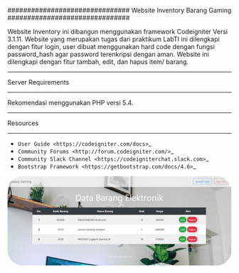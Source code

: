 ###############################
Website Inventory Barang Gaming
###############################

Website Inventory ini dibangun menggunakan framework Codeigniter Versi 3.1.11.
Website yang merupakan tugas dari praktikum LabTI ini dilengkapi dengan fitur login,
user dibuat menggunakan hard code dengan fungsi password_hash agar password terenkripsi dengan aman.
Website ini dilengkapi dengan fitur tambah, edit, dan hapus item/ barang.

---

Server Requirements

---

Rekomendasi menggunakan PHP versi 5.4.

---

Resources

---

- `User Guide <https://codeigniter.com/docs>`\_
- `Community Forums <http://forum.codeigniter.com/>`\_
- `Community Slack Channel <https://codeigniterchat.slack.com>`\_
- `Bootstrap Framework <https://getbootstrap.com/docs/4.6>`\_

<div align="center">
    <img src="assets/img/banner-readme.png" >
</div>
